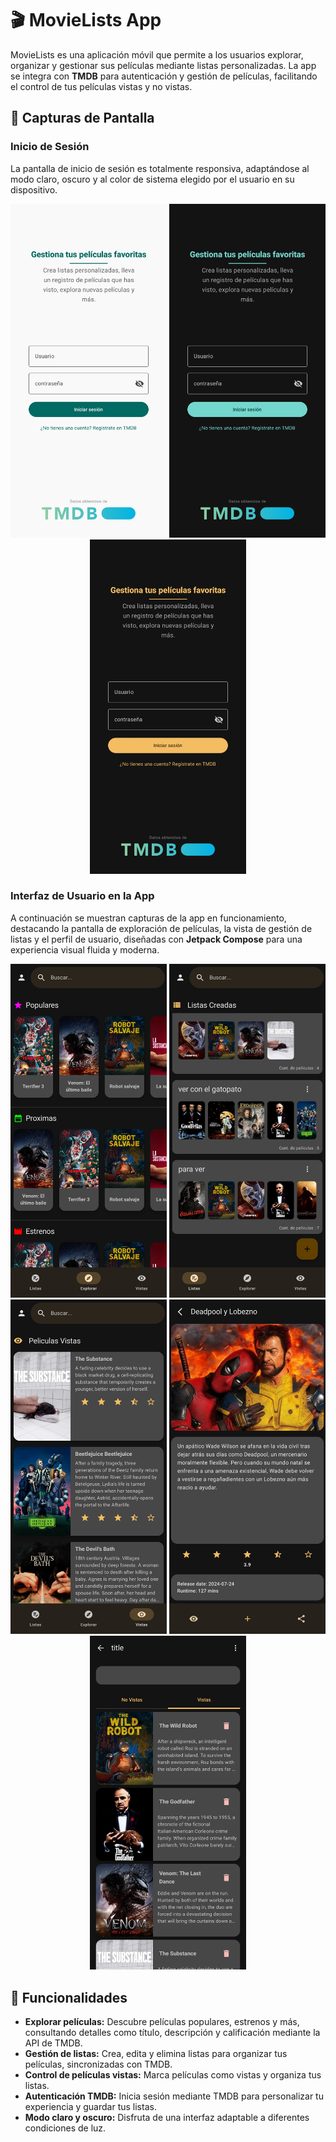 <h1>🎬 MovieLists App</h1>
<p>
  MovieLists es una aplicación móvil que permite a los usuarios explorar, organizar y gestionar sus películas mediante listas personalizadas. La app se integra con <strong>TMDB</strong> para autenticación y gestión de películas, facilitando el control de tus películas vistas y no vistas.
</p>

<h2>📱 Capturas de Pantalla</h2>

<h3>Inicio de Sesión</h3>
<p>
  La pantalla de inicio de sesión es totalmente responsiva, adaptándose al modo claro, oscuro y al color de sistema elegido por el usuario en su dispositivo.
</p>
<p align="center">
  <img src="./Screenshots/Screenshot_20241103_031827_Movie Lists.jpg" alt="Login Modo Claro" width="250" />
  <img src="./Screenshots/Screenshot_20241103_031839_Movie Lists.jpg" alt="Login Modo Oscuro" width="250" />
  <img src="./Screenshots/Screenshot_20241103_031904_Movie Lists.jpg" alt="Login Color de Sistema" width="250" />
</p>

<h3>Interfaz de Usuario en la App</h3>
<p>
  A continuación se muestran capturas de la app en funcionamiento, destacando la pantalla de exploración de películas, la vista de gestión de listas y el perfil de usuario, diseñadas con <strong>Jetpack Compose</strong> para una experiencia visual fluida y moderna.
</p>
<p align="center">
  <img src="./Screenshots/Screenshot_20241103_031932_Movie%20Lists.jpg" alt="Exploración de Películas" width="250" />
  <img src="./Screenshots/Screenshot_20241103_032005_Movie%20Lists.jpg" alt="Gestión de Listas" width="250" />
  <img src="./Screenshots/Screenshot_20241103_032036_Movie%20Lists.jpg" alt="Perfil de Usuario" width="250" />
  <img src="./Screenshots/Screenshot_20241103_032121_Movie%20Lists.jpg" alt="Perfil de Usuario" width="250" />
  <img src="./Screenshots/Screenshot_20241103_032235_Movie%20Lists.jpg" alt="Perfil de Usuario" width="250" />
  
</p>

<h2>🧩 Funcionalidades</h2>
<ul>
  <li><strong>Explorar películas:</strong> Descubre películas populares, estrenos y más, consultando detalles como título, descripción y calificación mediante la API de TMDB.</li>
  <li><strong>Gestión de listas:</strong> Crea, edita y elimina listas para organizar tus películas, sincronizadas con TMDB.</li>
  <li><strong>Control de películas vistas:</strong> Marca películas como vistas y organiza tus listas.</li>
  <li><strong>Autenticación TMDB:</strong> Inicia sesión mediante TMDB para personalizar tu experiencia y guardar tus listas.</li>
  <li><strong>Modo claro y oscuro:</strong> Disfruta de una interfaz adaptable a diferentes condiciones de luz.</li>
</ul>

<!-- Continúa con las secciones de endpoints, tecnologías, arquitectura, etc., como se muestra en la versión anterior -->
